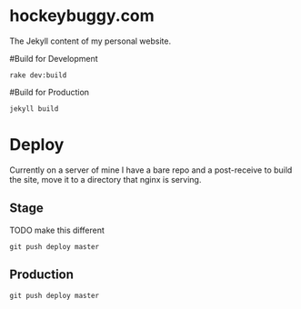 hockeybuggy.com
===============

The Jekyll content of my personal website.

#Build for Development

    rake dev:build

#Build for Production

    jekyll build

# Deploy

Currently on a server of mine I have a bare repo and a post-receive to build
the site, move it to a directory that nginx is serving.

## Stage

TODO make this different

    git push deploy master

## Production

    git push deploy master

